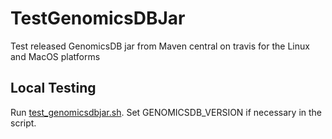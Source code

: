 # TestGenomicsDBJar
Test released GenomicsDB jar from Maven central on travis for the Linux and MacOS platforms

## Local Testing
Run [test_genomicsdbjar.sh](test_genomicsdbjar.sh). Set GENOMICSDB_VERSION if necessary in the script.
